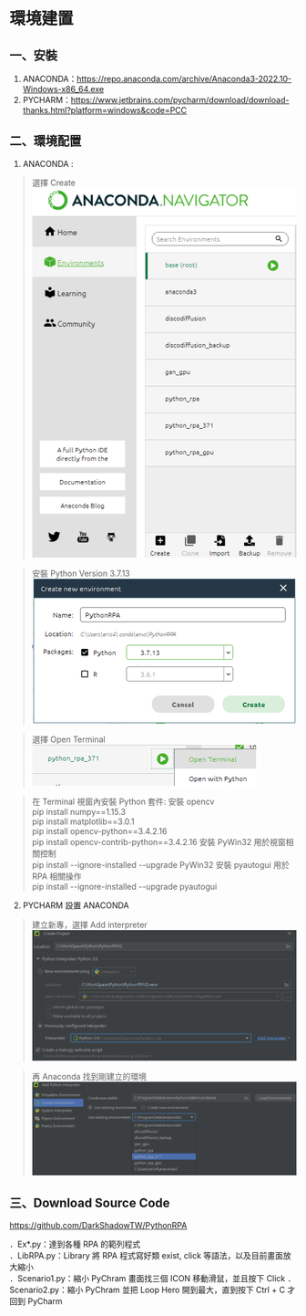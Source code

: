 環境建置
===

一、安裝
---
1. ANACONDA：https://repo.anaconda.com/archive/Anaconda3-2022.10-Windows-x86_64.exe
2. PYCHARM：https://www.jetbrains.com/pycharm/download/download-thanks.html?platform=windows&code=PCC

二、環境配置
---

1. ANACONDA : 

>選擇 Create
![img.png](img.png)

>安裝 Python Version 3.7.13
![img_1.png](img_1.png)

>選擇 Open Terminal
![img_2.png](img_2.png)

>在 Terminal 視窗內安裝 Python 套件:
安裝 opencv  
pip install numpy==1.15.3  
pip install matplotlib==3.0.1  
pip install opencv-python==3.4.2.16  
pip install opencv-contrib-python==3.4.2.16
安裝 PyWin32 用於視窗相關控制  
pip install --ignore-installed --upgrade PyWin32
安裝 pyautogui 用於 RPA 相關操作  
pip install --ignore-installed --upgrade pyautogui

2. PYCHARM 設置 ANACONDA 

>建立新專，選擇 Add interpreter
![img_3.png](img_3.png)

>再 Anaconda 找到剛建立的環境
![img_4.png](img_4.png)

三、Download Source Code
---

https://github.com/DarkShadowTW/PythonRPA

．Ex*.py：達到各種 RPA 的範列程式  
．LibRPA.py：Library 將 RPA 程式寫好類 exist, click 等語法，以及目前畫面放大縮小  
．Scenario1.py：縮小 PyChram 畫面找三個 ICON 移動滑鼠，並且按下 Click
．Scenario2.py：縮小 PyChram 並把 Loop Hero 開到最大，直到按下 Ctrl + C 才回到 PyCharm


